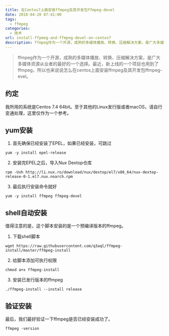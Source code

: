 ```yaml
---
title: 在Centos7上面安装ffmpeg及其开发包ffmpeg-devel
date: 2018-04-20 07:41:00
tags: 
  - ffmpeg
categories:
  - 技术
url: install-ffpmeg-and-ffmpeg-devel-on-centos7
description: ffmpeg作为一个开源，成熟的多媒体播放、转换、压缩解决方案，是广大多媒体资源从业者的最好的一个选择。最近，新上线的一个项目也用到了ffmpeg，所以也来说说怎么在centos上面安装ffmpeg及其开发包ffmpeg-evel。
---
```


> ffmpeg作为一个开源，成熟的多媒体播放、转换、压缩解决方案，是广大多媒体资源从业者的最好的一个选择。最近，新上线的一个项目也用到了ffmpeg，所以也来说说怎么在centos上面安装ffmpeg及其开发包ffmpeg-evel。

## 约定

我所用的系统是Centos 7.4 64bit。至于其他的Linux发行版或者macOS，请自行变通处理，这里仅作为一个参考。

## yum安装

1. 首先确保已经安装了EPEL，如果已经安装，可跳过

```
yum -y install epel-release
```


2. 安装完EPEL之后，导入Nux Dextop仓库

```
rpm -Uvh http://li.nux.ro/download/nux/dextop/el7/x86_64/nux-dextop-release-0-1.el7.nux.noarch.rpm
```

3. 最后执行安装命令就好

```
yum -y install ffmpeg ffmpeg-devel
```


## shell自动安装

值得注意的是，这个脚本安装的是一个预编译版本的ffmpeg。

1. 下载shell脚本

```
wget https://raw.githubusercontent.com/q3aql/ffmpeg-install/master/ffmpeg-install
```

2. 给脚本添加可执行权限

```
chmod a+x ffmpeg-install
```

3. 安装已发行版本的ffmpeg

```
./ffmpeg-install --install release
```

## 验证安装

最后，我们最好验证一下ffmpeg是否已经安装成功了。

```
ffmpeg -version
```